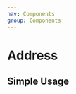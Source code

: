 ```yaml
---
nav: Components
group: Components
---
```


# Address

## Simple Usage

<code src="./demos/simple.tsx"></code>
